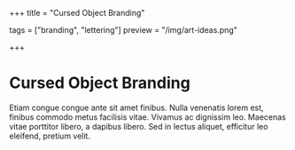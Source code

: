 +++
title = "Cursed Object Branding"

tags = ["branding", "lettering"]
preview = "/img/art-ideas.png"

+++

# Cursed Object Branding

Etiam congue congue ante sit amet finibus. Nulla venenatis lorem est, finibus commodo metus facilisis vitae. Vivamus ac dignissim leo. Maecenas vitae porttitor libero, a dapibus libero. Sed in lectus aliquet, efficitur leo eleifend, pretium velit.
